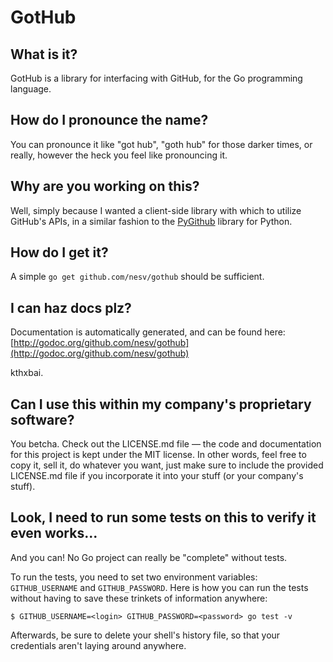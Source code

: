 # GotHub

## What is it?

GotHub is a library for interfacing with GitHub, for the Go programming
language.

## How do I pronounce the name?

You can pronounce it like "got hub", "goth hub" for those darker times, or
really, however the heck you feel like pronouncing it.

## Why are you working on this?

Well, simply because I wanted a client-side library with which to utilize
GitHub's APIs, in a similar fashion to the
[PyGithub](https://github.com/jacquev6/PyGithub) library for Python.

## How do I get it?

A simple `go get github.com/nesv/gothub` should be sufficient.

## I can haz docs plz?

Documentation is automatically generated, and can be found here: [http://godoc.org/github.com/nesv/gothub](http://godoc.org/github.com/nesv/gothub)

kthxbai.

## Can I use this within my company's proprietary software?

You betcha. Check out the LICENSE.md file &mdash; the code and documentation for this project is 
kept under the MIT license. In other words, feel free to copy it, sell it, do whatever you want,
just make sure to include the provided LICENSE.md file if you incorporate it into your stuff (or
your company's stuff).

## Look, I need to run some tests on this to verify it even works...

And you can! No Go project can really be "complete" without tests.

To run the tests, you need to set two environment variables: `GITHUB_USERNAME` and
`GITHUB_PASSWORD`. Here is how you can run the tests without having to save these trinkets of
information anywhere:

    $ GITHUB_USERNAME=<login> GITHUB_PASSWORD=<password> go test -v

Afterwards, be sure to delete your shell's history file, so that your credentials aren't laying
around anywhere.